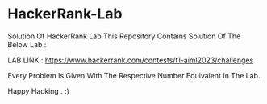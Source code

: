 # HackerRank-Lab

Solution Of HackerRank Lab
This Repository Contains Solution Of The Below Lab :

LAB LINK : https://www.hackerrank.com/contests/t1-aiml2023/challenges

Every Problem Is Given With The Respective Number Equivalent In The Lab.

Happy Hacking . :)
